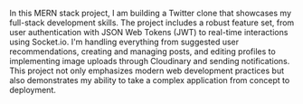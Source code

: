 In this MERN stack project, I am building a Twitter clone that showcases my full-stack development skills. The project includes a robust feature set, from user authentication with JSON Web Tokens (JWT) to real-time interactions using Socket.io. I'm handling everything from suggested user recommendations, creating and managing posts, and editing profiles to implementing image uploads through Cloudinary and sending notifications. This project not only emphasizes modern web development practices but also demonstrates my ability to take a complex application from concept to deployment.








